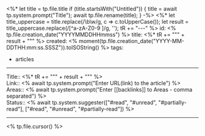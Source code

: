 
<%* let title = tp.file.title
  if (title.startsWith("Untitled")) {
    title = await tp.system.prompt("Title");
    await tp.file.rename(title);
  } 
-%>
<%*
  let title_uppercase = title.replace(/\b\w/g, c => c.toUpperCase());
  let result = title_uppercase.replace(/[^a-zA-Z0-9 ]/g, '');
  tR += "---"
%>
id: <% tp.file.creation_date("YYYYMMDDHHmmss") %>
title:  <%* tR += "\"" + result + "\"" %>
created: <% moment(tp.file.creation_date("YYYY-MM-DDTHH:mm:ss.SSSZ")).toISOString() %>
tags:
  - articles
---

Title:: <%* tR += "\"" + result + "\"" %>  
Link:: <% await tp.system.prompt("Enter URL(link) to the article") %>  
Areas:: <% await tp.system.prompt("Enter [[backlinks]] to Areas - comma separated") %>  
Status:: <% await tp.system.suggester(["#read", "#unread", "#partially-read"], ["#read", "#unread", "#partially-read"]) %>  

---

<% tp.file.cursor() %>